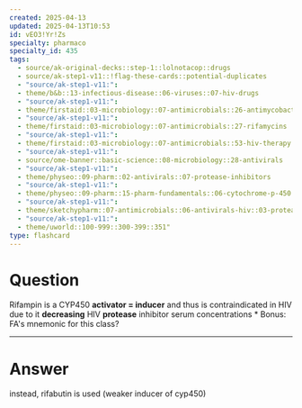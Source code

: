 ```yaml
---
created: 2025-04-13
updated: 2025-04-13T10:53
id: vEO3!Yr!Zs
specialty: pharmaco
specialty_id: 435
tags:
  - source/ak-original-decks::step-1::lolnotacop::drugs
  - source/ak-step1-v11::!flag-these-cards::potential-duplicates
  - "source/ak-step1-v11:": 
  - theme/b&b::13-infectious-disease::06-viruses::07-hiv-drugs
  - "source/ak-step1-v11:": 
  - theme/firstaid::03-microbiology::07-antimicrobials::26-antimycobacterial-therapy
  - "source/ak-step1-v11:": 
  - theme/firstaid::03-microbiology::07-antimicrobials::27-rifamycins
  - "source/ak-step1-v11:": 
  - theme/firstaid::03-microbiology::07-antimicrobials::53-hiv-therapy
  - "source/ak-step1-v11:": 
  - source/ome-banner::basic-science::08-microbiology::28-antivirals
  - "source/ak-step1-v11:": 
  - theme/physeo::09-pharm::02-antivirals::07-protease-inhibitors
  - "source/ak-step1-v11:": 
  - theme/physeo::09-pharm::15-pharm-fundamentals::06-cytochrome-p-450
  - "source/ak-step1-v11:": 
  - theme/sketchypharm::07-antimicrobials::06-antivirals-hiv::03-protease-inhibitors
  - "source/ak-step1-v11:": 
  - theme/uworld::100-999::300-399::351"
type: flashcard
---
```


# Question
Rifampin is a CYP450 **activator = inducer** and thus is contraindicated in HIV due to it **decreasing** HIV **protease** inhibitor serum concentrations  * Bonus: FA's mnemonic for this class?

---

# Answer
instead, rifabutin is used (weaker inducer of cyp450)